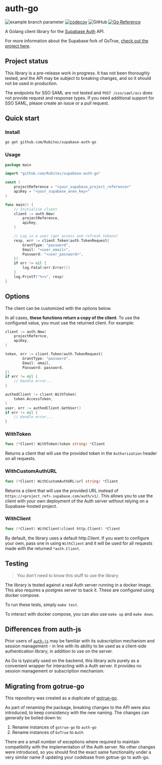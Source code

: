 # auth-go

![example branch parameter](https://github.com/Rubitec/supabase-auth-go/actions/workflows/test.yaml/badge.svg?branch=main)
[![codecov](https://codecov.io/gh/supabase-community/auth-go/branch/main/graph/badge.svg?token=JQQJKETMRX)](https://codecov.io/gh/supabase-community/auth-go)
![GitHub](https://img.shields.io/github/license/supabase-community/auth-go)
[![Go Reference](https://pkg.go.dev/badge/github.com/Rubitec/supabase-auth-go.svg)](https://pkg.go.dev/github.com/Rubitec/supabase-auth-go)

A Golang client library for the [Supabase Auth](https://github.com/supabase/auth) API.

For more information about the Supabase fork of GoTrue, [check out the project here](https://github.com/supabase/auth).

## Project status

This library is a pre-release work in progress. It has not been thoroughly tested, and the API may be subject to breaking changes, and so it should not be used in production.

The endpoints for SSO SAML are not tested and `POST /sso/saml/acs` does not provide request and response types. If you need additional support for SSO SAML, please create an issue or a pull request.

## Quick start

### Install

```sh
go get github.com/Rubitec/supabase-auth-go
```

### Usage

```go
package main

import "github.com/Rubitec/supabase-auth-go"

const (
    projectReference = "<your_supabase_project_reference>"
    apiKey = "<your_supabase_anon_key>"
)

func main() {
    // Initialise client
    client := auth.New(
        projectReference,
        apiKey,
    )

    // Log in a user (get access and refresh tokens)
    resp, err := client.Token(auth.TokenRequest{
        GrantType: "password",
        Email: "<user_email>",
        Password: "<user_password>",
    })
    if err != nil {
        log.Fatal(err.Error())
    }
    log.Printf("%+v", resp)
}
```

## Options

The client can be customized with the options below.

In all cases, **these functions return a copy of the client**. To use the configured value, you must use the returned client. For example:

```go
client := auth.New(
    projectRefernce,
    apiKey,
)

token, err := client.Token(auth.TokenRequest{
        GrantType: "password",
        Email: email,
        Password: password,
})
if err != nil {
    // Handle error...
}

authedClient := client.WithToken(
    token.AccessToken,
)
user, err := authedClient.GetUser()
if err != nil {
    // Handle error...
}
```

### WithToken

```go
func (*Client) WithToken(token string) *Client
```

Returns a client that will use the provided token in the `Authorization` header on all requests.

### WithCustomAuthURL

```go
func (*Client) WithCustomAuthURL(url string) *Client
```

Returns a client that will use the provided URL instead of `https://<project_ref>.supabase.com/auth/v1/`. This allows you to use the client with your own deployment of the Auth server without relying on a Supabase-hosted project.

### WithClient

```go
func (*Client) WithClient(client http.Client) *Client
```

By default, the library uses a default http.Client. If you want to configure your own, pass one in using `WithClient` and it will be used for all requests made with the returned `*auth.Client`.

## Testing

> You don't need to know this stuff to use the library

The library is tested against a real Auth server running in a docker image. This also requires a postgres server to back it. These are configured using docker compose.

To run these tests, simply `make test`.

To interact with docker compose, you can also use `make up` and `make down`.

## Differences from auth-js

Prior users of [`auth-js`](https://github.com/supabase/auth-js) may be familiar with its subscription mechanism and session management - in line with its ability to be used as a client-side authentication library, in addition to use on the server.

As Go is typically used on the backend, this library acts purely as a convenient wrapper for interacting with a Auth server. It provides no session management or subscription mechanism.

## Migrating from gotrue-go

This repository was created as a duplicate of [gotrue-go](https://github.com/supabase-community/gotrue-go).

As part of renaming the package, breaking changes to the API were also introduced, to keep consistency with the new naming. The changes can generally be boiled down to:

1. Rename instances of `gotrue-go` to `auth-go`
2. Rename instances of `GoTrue` to `Auth`

There are a small number of exceptions where required to maintain compatibility with the implementation of the Auth server. No other changes were introduced, so you should find the exact same functionality under a very similar name if updating your codebase from gotrue-go to auth-go.

